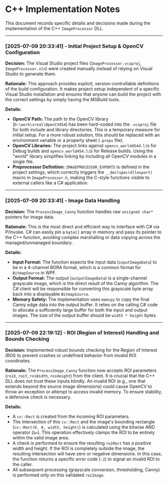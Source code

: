 # C++ Implementation Notes

This document records specific details and decisions made during the implementation of the C++ `ImageProcessor` DLL.

---

### [2025-07-09 20:33:41] - Initial Project Setup & OpenCV Configuration

**Decision:**
The Visual Studio project files (`ImageProcessor.vcxproj`, `ImageProcessor.sln`) were created manually instead of relying on Visual Studio to generate them.

**Rationale:**
This approach provides explicit, version-controllable definitions of the build configuration. It makes project setup independent of a specific Visual Studio installation and ensures that anyone can build the project with the correct settings by simply having the MSBuild tools.

**Details:**
- **OpenCV Path:** The path to the OpenCV library (`D:\work\xreal\OpenCV454`) has been hard-coded into the `.vcxproj` file for both include and library directories. This is a temporary measure for initial setup. For a more robust solution, this should be replaced with an environment variable or a property sheet (`.props` file).
- **OpenCV Libraries:** The project links against `opencv_world454d.lib` for Debug builds and `opencv_world454.lib` for Release builds. Using the "world" library simplifies linking by including all OpenCV modules in a single file.
- **Preprocessor Definition:** `IMAGEPROCESSOR_EXPORTS` is defined in the project settings, which correctly triggers the `__declspec(dllexport)` macro in `ImageProcessor.h`, making the C-style functions visible to external callers like a C# application.

---

### [2025-07-09 20:33:41] - Image Data Handling

**Decision:**
The `ProcessImage_Canny` function handles raw `unsigned char*` pointers for image data.

**Rationale:**
This is the most direct and efficient way to interface with C# via P/Invoke. C# can easily pin a `byte[]` array in memory and pass its pointer to the C++ function, avoiding complex marshalling or data copying across the managed/unmanaged boundary.

**Details:**
- **Input Format:** The function expects the input data (`inputImageData`) to be in a 4-channel BGRA format, which is a common format for `BitmapSource` in WPF.
- **Output Format:** The output (`outputImageData`) is a single-channel grayscale image, which is the direct result of the Canny algorithm. The C# client will be responsible for converting this grayscale byte array back into a displayable `BitmapSource`.
- **Memory Safety:** The implementation uses `memcpy` to copy the final Canny edge data into the output buffer. It relies on the calling C# code to allocate a sufficiently large buffer for both the input and output images. The size of the output buffer should be `width * height` bytes.

---

### [2025-07-09 22:19:12] - ROI (Region of Interest) Handling and Bounds Checking

**Decision:**
Implemented robust bounds checking for the Region of Interest (ROI) to prevent crashes or undefined behavior from invalid ROI coordinates.

**Rationale:**
The `ProcessImage_Canny` function now accepts ROI parameters (`roiX`, `roiY`, `roiWidth`, `roiHeight`) from the client. It is crucial that the C++ DLL does not trust these inputs blindly. An invalid ROI (e.g., one that extends beyond the source image dimensions) could cause OpenCV to throw an exception or attempt to access invalid memory. To ensure stability, a defensive check is necessary.

**Details:**
- A `cv::Rect` is created from the incoming ROI parameters.
- The intersection of this `cv::Rect` and the image's bounding rectangle (`cv::Rect(0, 0, width, height)`) is calculated using the bitwise AND operator (`&=`). This operation effectively clamps the ROI to be entirely within the valid image area.
- A check is performed to ensure the resulting `roiRect` has a positive width and height. If the ROI is completely outside the image, the resulting intersection will have zero or negative dimensions. In this case, the function returns a specific error code (`-2`) to signal an invalid ROI to the caller.
- All subsequent processing (grayscale conversion, thresholding, Canny) is performed only on this validated `roiImage`.